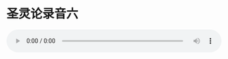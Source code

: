 # 圣灵论录音六

<audio style="width: 100%;" preload="false" controls controlslist="nodownload"><source src="//cdn.simai.ml/audio/mp3/old/27417.mp3" type="audio/mpeg">Your browser does not support the audio element.</audio>



